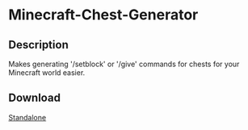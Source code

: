 # Minecraft-Chest-Generator
## Description
Makes generating '/setblock' or '/give' commands for chests for your Minecraft world easier.

## Download
[Standalone](https://github.com/Lexz-08/Minecraft-Chest-Generator/releases/latest/download/MCG.zip)
